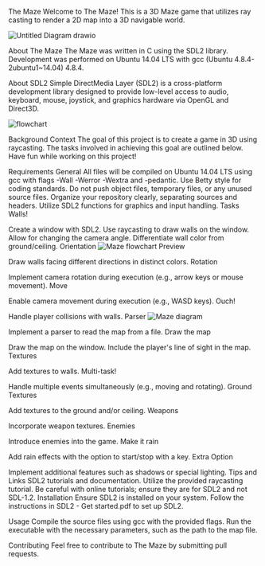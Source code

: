 The Maze
Welcome to The Maze! This is a 3D Maze game that utilizes ray casting to render a 2D map into a 3D navigable world.

![Untitled Diagram drawio](https://github.com/FreeFelix/Portfolio-/assets/96358673/975fc5d8-b46f-4ee3-881a-af00b178c1b3)

About The Maze
The Maze was written in C using the SDL2 library. Development was performed on Ubuntu 14.04 LTS with gcc (Ubuntu 4.8.4-2ubuntu1~14.04) 4.8.4.

About SDL2
Simple DirectMedia Layer (SDL2) is a cross-platform development library designed to provide low-level access to audio, keyboard, mouse, joystick, and graphics hardware via OpenGL and Direct3D.

![flowchart](https://github.com/FreeFelix/Portfolio-/assets/96358673/08bcd09c-920b-4460-97ad-318ab39a6e40)


Background Context
The goal of this project is to create a game in 3D using raycasting. The tasks involved in achieving this goal are outlined below. Have fun while working on this project!

Requirements
General
All files will be compiled on Ubuntu 14.04 LTS using gcc with flags -Wall -Werror -Wextra and -pedantic.
Use Betty style for coding standards.
Do not push object files, temporary files, or any unused source files.
Organize your repository clearly, separating sources and headers.
Utilize SDL2 functions for graphics and input handling.
Tasks
Walls!

Create a window with SDL2.
Use raycasting to draw walls on the window.
Allow for changing the camera angle.
Differentiate wall color from ground/ceiling.
Orientation
![Maze flowchart Preview](https://photos.app.goo.gl/RjQieqwzu6XfHy4q6)


Draw walls facing different directions in distinct colors.
Rotation

Implement camera rotation during execution (e.g., arrow keys or mouse movement).
Move

Enable camera movement during execution (e.g., WASD keys).
Ouch!

Handle player collisions with walls.
Parser
![Maze diagram](https://photos.app.goo.gl/Yj1mVnQLamTa98MJA)

Implement a parser to read the map from a file.
Draw the map

Draw the map on the window.
Include the player's line of sight in the map.
Textures

Add textures to walls.
Multi-task!

Handle multiple events simultaneously (e.g., moving and rotating).
Ground Textures

Add textures to the ground and/or ceiling.
Weapons

Incorporate weapon textures.
Enemies

Introduce enemies into the game.
Make it rain

Add rain effects with the option to start/stop with a key.
Extra Option

Implement additional features such as shadows or special lighting.
Tips and Links
SDL2 tutorials and documentation.
Utilize the provided raycasting tutorial.
Be careful with online tutorials; ensure they are for SDL2 and not SDL-1.2.
Installation
Ensure SDL2 is installed on your system. Follow the instructions in SDL2 - Get started.pdf to set up SDL2.

Usage
Compile the source files using gcc with the provided flags. Run the executable with the necessary parameters, such as the path to the map file.

Contributing
Feel free to contribute to The Maze by submitting pull requests.
